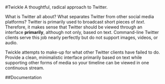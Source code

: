 #Twickle
A thoughtful, radical approach to Twitter.

What is Twitter all about? What separates Twitter from other social media platforms? Twitter is primarily used to broadcast short pieces of *text*. Therefore, it makes sense that Twitter should be viewed through an interface **primarily**, although not only, based on text. Command-line Twitter clients serve this job nearly perfectly but do not support images, videos, or audio.

Twickle attempts to make-up for what other Twitter clients have failed to do. Provide a clean, minimalistic interface primarily based on text while supporting other forms of media so your timeline can be viewed in one continuous stream. 

##Documentation